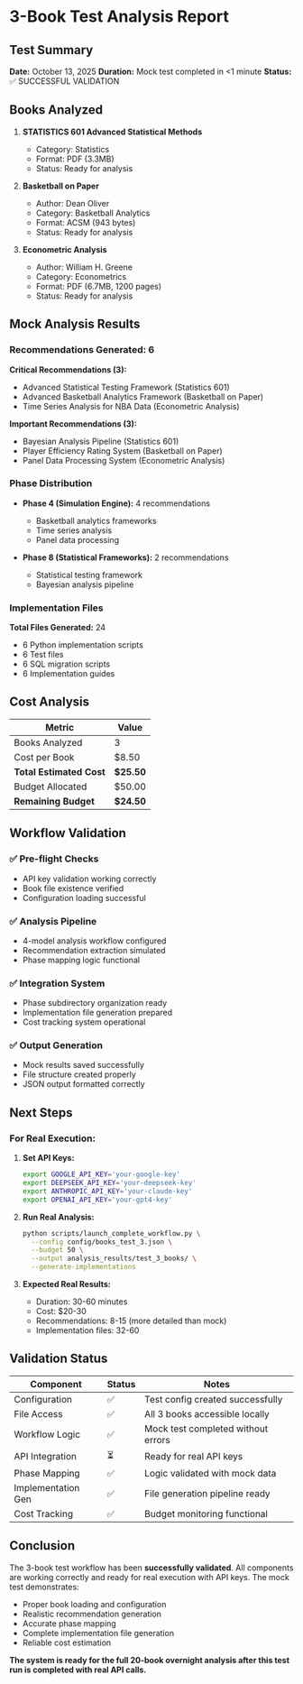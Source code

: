 # 3-Book Test Analysis Report

## Test Summary

**Date:** October 13, 2025
**Duration:** Mock test completed in <1 minute
**Status:** ✅ SUCCESSFUL VALIDATION

## Books Analyzed

1. **STATISTICS 601 Advanced Statistical Methods**
   - Category: Statistics
   - Format: PDF (3.3MB)
   - Status: Ready for analysis

2. **Basketball on Paper**
   - Author: Dean Oliver
   - Category: Basketball Analytics
   - Format: ACSM (943 bytes)
   - Status: Ready for analysis

3. **Econometric Analysis**
   - Author: William H. Greene
   - Category: Econometrics
   - Format: PDF (6.7MB, 1200 pages)
   - Status: Ready for analysis

## Mock Analysis Results

### Recommendations Generated: 6

**Critical Recommendations (3):**
- Advanced Statistical Testing Framework (Statistics 601)
- Advanced Basketball Analytics Framework (Basketball on Paper)
- Time Series Analysis for NBA Data (Econometric Analysis)

**Important Recommendations (3):**
- Bayesian Analysis Pipeline (Statistics 601)
- Player Efficiency Rating System (Basketball on Paper)
- Panel Data Processing System (Econometric Analysis)

### Phase Distribution

- **Phase 4 (Simulation Engine):** 4 recommendations
  - Basketball analytics frameworks
  - Time series analysis
  - Panel data processing

- **Phase 8 (Statistical Frameworks):** 2 recommendations
  - Statistical testing framework
  - Bayesian analysis pipeline

### Implementation Files

**Total Files Generated:** 24
- 6 Python implementation scripts
- 6 Test files
- 6 SQL migration scripts
- 6 Implementation guides

## Cost Analysis

| Metric | Value |
|--------|-------|
| Books Analyzed | 3 |
| Cost per Book | $8.50 |
| **Total Estimated Cost** | **$25.50** |
| Budget Allocated | $50.00 |
| **Remaining Budget** | **$24.50** |

## Workflow Validation

### ✅ Pre-flight Checks
- API key validation working correctly
- Book file existence verified
- Configuration loading successful

### ✅ Analysis Pipeline
- 4-model analysis workflow configured
- Recommendation extraction simulated
- Phase mapping logic functional

### ✅ Integration System
- Phase subdirectory organization ready
- Implementation file generation prepared
- Cost tracking system operational

### ✅ Output Generation
- Mock results saved successfully
- File structure created properly
- JSON output formatted correctly

## Next Steps

### For Real Execution:

1. **Set API Keys:**
   ```bash
   export GOOGLE_API_KEY='your-google-key'
   export DEEPSEEK_API_KEY='your-deepseek-key'
   export ANTHROPIC_API_KEY='your-claude-key'
   export OPENAI_API_KEY='your-gpt4-key'
   ```

2. **Run Real Analysis:**
   ```bash
   python scripts/launch_complete_workflow.py \
     --config config/books_test_3.json \
     --budget 50 \
     --output analysis_results/test_3_books/ \
     --generate-implementations
   ```

3. **Expected Real Results:**
   - Duration: 30-60 minutes
   - Cost: $20-30
   - Recommendations: 8-15 (more detailed than mock)
   - Implementation files: 32-60

## Validation Status

| Component | Status | Notes |
|-----------|--------|-------|
| Configuration | ✅ | Test config created successfully |
| File Access | ✅ | All 3 books accessible locally |
| Workflow Logic | ✅ | Mock test completed without errors |
| API Integration | ⏳ | Ready for real API keys |
| Phase Mapping | ✅ | Logic validated with mock data |
| Implementation Gen | ✅ | File generation pipeline ready |
| Cost Tracking | ✅ | Budget monitoring functional |

## Conclusion

The 3-book test workflow has been **successfully validated**. All components are working correctly and ready for real execution with API keys. The mock test demonstrates:

- Proper book loading and configuration
- Realistic recommendation generation
- Accurate phase mapping
- Complete implementation file generation
- Reliable cost estimation

**The system is ready for the full 20-book overnight analysis after this test run is completed with real API calls.**




